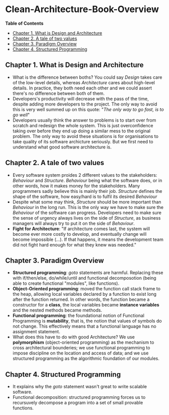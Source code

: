# Clean-Architecture-Book-Overview

**Table of Contents**
- [Chapter 1. What is Design and Architecture](#design-and-architecture)
- [Chapter 2. A tale of two values](#tale-of-two-values)
- [Chapter 3. Paradigm Overview](#paradigm-overview)
- [Chapter 4. Structured Programming](#structured-programming)


<a name="design-and-architecture"></a>
## Chapter 1. What is Design and Architecture
* What is the difference between boths? You could say _Design_ takes care of the low-level details, whereas _Architecture_ cares about high-level details. In practice, they both need each other and we could assert there's no difference between both of them.
* Developers's productivity will decrease with the pass of the time, despite adding more developers to the project. The only way to avoid this is very well summed up on this quote: "_The only way to go fast, is to go well_"
* Developers usually think the answer to problems is to start over from scratch and redesign the whole system. This is just overconfidence taking over before they end up doing a similar mess to the original problem. The only way to avoid these situations is for organisations to take quality of its software archicture seriously. But we first need to understand what good software architecture is. 


<a name="#tale-of-two-values"></a>
## Chapter 2. A tale of two values
* Every software system proides 2 different values to the stakeholders: _Behaviour_ and _Structure_. _Behaviour_ being what the software does, or in other words, how it makes money for the stakeholders. Many programmers sadly believe this is mainly their job. _Structure_ defines the shape of the software, how easy/hard is to fulfil its desired _Behaviour_ 
* Despite what some may think, _Structure_ should be more important than _Behaviour_ in the long run. This is the only way we have to make sure the _Behaviour_ of the software can progress. Developers need to make sure the sense of urgency always lives on the side of _Structure_, as business managers will always try to put it on the side of _Behaviour_.
* **Fight for Architecture**: "If architecture comes last, the system will become ever more costly to develop, and eventually change will become impossible (...). If that happens, it means the development team did not fight hard enough for what they knew was needed."

<a name="#paradigm-overview"></a>
## Chapter 3. Paradigm Overview
* **Structured programming**: _goto_ statements are harmful. Replacing these with if/then/else, do/while/until and functional decomposotion (being able to create functional "modules", like functions).
* **Object-Oriented programming**: moved the function call stack frame to the heap, allowing local variables declared by a function to exist long after the function returned. In other words, the function became a constructor for a **class**, the local variables became **instance variables** and the nested methods became methods.
* **Functional programming**: the foundational notion of Functional Programming is **mutability**, that is, the notion that values of symbols do not change. This effectively means that a functional language has no assignment statement. 
* What does this have to do with good Architecture? We use **polymorphism** (object-oriented programming) as the mechanism to cross architectural bounderies; we use functional programming to impose discipline on the location and access of data; and we use structured programming as the algorithmic foundation of our modules. 

<a name="#structured-programming"></a>
## Chapter 4. Structured Programming
* It explains why the _goto_ statement wasn't great to write scalable software.
* Functional decomposition: structured programming forces us to recursuvely decompose a program into a set of small provable functions.

